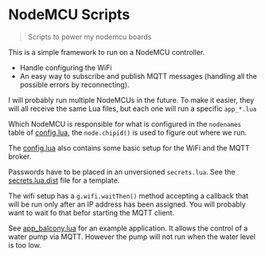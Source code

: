 # NodeMCU Scripts
> Scripts to power my nodemcu boards

This is a simple framework to run on a NodeMCU controller. 

- Handle configuring the WiFi
- An easy way to subscribe and publish MQTT messages (handling all the possible errors by reconnecting).

I will probably run multiple NodeMCUs in the future. To make it easier, they
will all receive the same Lua files, but each one will run a specific `app_*.lua`

Which NodeMCU is responsible for what is configured in the `nodenames` table of
[config.lua](/config.lua), the `node.chipid()` is used to figure out where we run.

The [config.lua](/config.lua) also contains some basic setup for the WiFi and the MQTT broker.

Passwords have to be placed in an unversioned `secrets.lua`.
See the [secrets.lua.dist](/secrets.lua.dist) file for a template.

The wifi setup has a `g.wifi.waitThen()` method accepting a callback that will
be run only after an IP address has been assigned. You will probably want to wait
fo that befor starting the MQTT client.

See [app_balcony.lua](/app_balcony.lua) for an example application. It allows the control of a water
pump via MQTT. However the pump will not run when the water level is too low.
